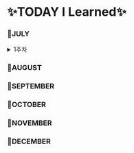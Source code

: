# ✨TODAY I Learned✨

### 📕JULY

<details>
<summary>1주차</summary>  

- [MARKDOWN](https://github.com/YoonDii/TIL/blob/master/%EB%A7%88%ED%81%AC%EB%8B%A4%EC%9A%B4%EC%A0%95%EB%A6%AC/%EB%A7%88%ED%81%AC%EB%8B%A4%EC%9A%B4%20%EB%AC%B8%EB%B2%95%20%EC%A0%95%EB%A6%AC.md)
- [0705](https://github.com/YoonDii/TIL/blob/master/KDT_0705/KDT_0705.md)
- [0706](https://github.com/YoonDii/TIL/blob/master/KDT_0706/KDT_0706.md)
- [0707](https://github.com/YoonDii/TIL/blob/master/KDT_0707/KDT_0707.md)
- [0708](https://github.com/YoonDii/TIL/blob/master/KDT_0708/0708.md)

</details>


### 📕AUGUST

### 📕SEPTEMBER

### 📕OCTOBER

### 📕NOVEMBER

### 📕DECEMBER
